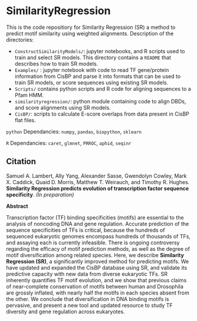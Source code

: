 # SimilarityRegression

This is the code repositiory for Similarity Regression (SR) a method to predict motif similarity using weighted alignments. Description of the directories:

* `ConstructSimilarityModels/`: jupyter notebooks, and R scripts used to train and select SR models. This directory contains a `README` that describes how to train SR models.
* `Examples/` : jupyter notebook with code to read TF gene/protein information from CisBP and parse it into formats that can be used to train SR models, or score sequences using existing SR models.
* `Scripts/` contains python scripts and R code for aligning sequences to a Pfam HMM.
* `similarityregression/`: python module containing code to align DBDs, and score alignments using SR models.
* `CisBP/`: scripts to calculate E-score overlaps from data present in CisBP flat files.

`python` Dependancies: `numpy`, `pandas`, `biopython`, `sklearn`

`R` Dependancies: `caret`, `glmnet`, `PRROC`, `aphid`, `seqinr`

## Citation
Samuel A. Lambert, Ally Yang, Alexander Sasse, Gwendolyn Cowley, Mark X. Caddick, Quaid D. Morris, Matthew T. Weirauch, and Timothy R. Hughes. **Similarity Regression predicts evolution of transcription factor sequence specificity**. *(In preparation)*

**Abstract**

Transcription factor (TF) binding specificities (motifs) are essential to the analysis of noncoding DNA and gene regulation. Accurate prediction of the sequence specificities of TFs is critical, because the hundreds of sequenced eukaryotic genomes encompass hundreds of thousands of TFs, and assaying each is currently infeasible. There is ongoing controversy regarding the efficacy of motif prediction methods, as well as the degree of motif diversification among related species. Here, we describe **Similarity Regression (SR)**, a significantly improved method for predicting motifs. We have updated and expanded the CisBP database using SR, and validate its predictive capacity with new data from diverse eukaryotic TFs. SR inherently quantifies TF motif evolution, and we show that previous claims of near-complete conservation of motifs between human and Drosophila are grossly inflated, with nearly half the motifs in each species absent from the other. We conclude that diversification in DNA binding motifs is pervasive, and present a new tool and updated resource to study TF diversity and gene regulation across eukaryotes.